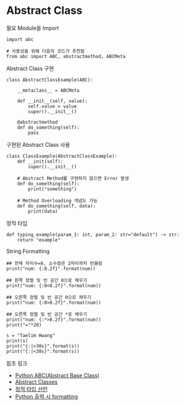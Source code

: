 # Abstract Class

필요 Module을 Import
```
import abc

# 사용성을 위해 다음의 코드가 추천됨
from abc import ABC, abstractmethod, ABCMeta
```
Abstract Class 구현
```
class AbstractClassExample(ABC):

    __metaclass__ = ABCMeta
 
    def __init__(self, value):
        self.value = value
        super().__init__()
    
    @abstractmethod
    def do_something(self):
        pass
```
구현된 Abstract Class 사용
```
class ClassExample(AbstractClassExample):
    def __init(self):
        super().__init__()

    # Abstract Method를 구현하지 않으면 Error 발생
    def do_something(self):
        print("something")

    # Method Overloading 개념도 가능
    def do_something(self, data):
        print(data)
```
정적 타입
```
def typing_example(param_1: int, param_2: str="default") -> str:
    return "example"
```
String Formatting
```
## 전체 자리수=8, 소수점은 2자리까지 반올림
print("num: {:8.2f}".format(num))

## 왼쪽 정렬 및 빈 공간 0으로 채우기 
print("num: {:0<8.2f}".format(num))

## 오른쪽 정렬 및 빈 공간 0으로 채우기 
print("num: {:0>8.2f}".format(num))

## 오른쪽 정렬 및 빈 공간 *로 채우기 
print("num: {:*>8.2f}".format(num))
print("="*20)

s = "Taelim Hwang"
print(s)
print("{:|>30s}".format(s))
print("{:|<30s}".format(s))
```
참조 링크
- [Python ABC(Abstract Base Class)](https://bluese05.tistory.com/61)
- [Abstract Classes](https://www.python-course.eu/python3_abstract_classes.php)
- [정적 타입 선언](http://blog.naver.com/passion053/221070020739)
- [Python 출력 시 formatting](https://frhyme.github.io/python-basic/python_string_format/)
